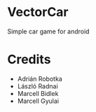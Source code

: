 # VectorCar
Simple car game for android

# Credits
- Adrián Robotka
- László Radnai
- Marcell Bidlek
- Marcell Gyulai
